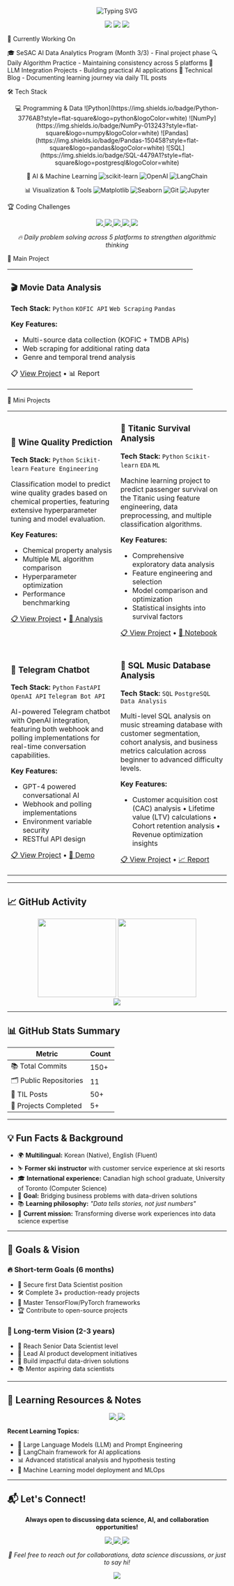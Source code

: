 <!--
**ming2tofu33/ming2tofu33** is a ✨ _special_ ✨ repository because its `README.md` (this file) appears on your GitHub profile.

Here are some ideas to get you started:

- 🔭 I’m currently working on ...
- 🌱 I’m currently learning ...
- 👯 I’m looking to collaborate on ...
- 🤔 I’m looking for help with ...
- 💬 Ask me about ...
- 📫 How to reach me: ...
- 😄 Pronouns: ...
- ⚡ Fun fact: ...
-->

<!--
**ming2tofu33/ming2tofu33** is a ✨ _special_ ✨ repository because its `README.md` (this file) appears on your GitHub profile.

Here are some ideas to get you started:

- 🔭 I'm currently working on ...
- 🌱 I'm currently learning ...
- 👯 I'm looking to collaborate on ...
- 🤔 I'm looking for help with ...
- 💬 Ask me about ...
- 📫 How to reach me: ...
- 😄 Pronouns: ...
- ⚡ Fun fact: ...
-->

<!--
**ming2tofu33/ming2tofu33** is a ✨ _special_ ✨ repository because its `README.md` (this file) appears on your GitHub profile.

Here are some ideas to get you started:

- 🔭 I'm currently working on ...
- 🌱 I'm currently learning ...
- 👯 I'm looking to collaborate on ...
- 🤔 I'm looking for help with ...
- 💬 Ask me about ...
- 📫 How to reach me: ...
- 😄 Pronouns: ...
- ⚡ Fun fact: ...
-->
<div align="center">
  <img src="https://readme-typing-svg.herokuapp.com?font=Fira+Code&size=30&pause=1000&color=FF69B4&center=true&vCenter=true&width=700&lines=Hello+World!+This+is+Domin+Kim.;AI+Engineer+%26+Data+Analytics+Enthusiast;경계를+넘어%2C+실용적인+AI+솔루션을+만드는+도전가" alt="Typing SVG" />
  <p>
    <a href="https://ming2tofu33.github.io/"><img src="https://img.shields.io/badge/Portfolio-FF69B4?style=for-the-badge&logo=safari&logoColor=white"/></a>
    <a href="mailto:ming2tofu33@gmail.com"><img src="https://img.shields.io/badge/Email-D14836?style=for-the-badge&logo=gmail&logoColor=white"/></a>
    <a href="https://www.linkedin.com/in/domin-kim-b5b3b9366/"><img src="https://img.shields.io/badge/LinkedIn-0077B5?style=for-the-badge&logo=linkedin&logoColor=white"/></a>
  </p>
</div>

🌱 Currently Working On

🎓 SeSAC AI Data Analytics Program (Month 3/3) - Final project phase
🔍 Daily Algorithm Practice - Maintaining consistency across 5 platforms
🚀 LLM Integration Projects - Building practical AI applications
📝 Technical Blog - Documenting learning journey via daily TIL posts


🛠️ Tech Stack
<div align="center">
💻 Programming & Data
![Python](https://img.shields.io/badge/Python-3776AB?style=flat-square&logo=python&logoColor=white)
![NumPy](https://img.shields.io/badge/NumPy-013243?style=flat-square&logo=numpy&logoColor=white)
![Pandas](https://img.shields.io/badge/Pandas-150458?style=flat-square&logo=pandas&logoColor=white)
![SQL](https://img.shields.io/badge/SQL-4479A1?style=flat-square&logo=postgresql&logoColor=white)

🤖 AI & Machine Learning
![scikit-learn](https://img.shields.io/badge/Scikit--learn-F7931E?style=flat-square&logo=scikitlearn&logoColor=white)
![OpenAI](https://img.shields.io/badge/OpenAI-412991?style=flat-square&logo=openai&logoColor=white)
![LangChain](https://img.shields.io/badge/LangChain-121212?style=flat-square&logo=chainlink&logoColor=white)

📊 Visualization & Tools
![Matplotlib](https://img.shields.io/badge/Matplotlib-11557c?style=flat-square&logo=python&logoColor=white)
![Seaborn](https://img.shields.io/badge/Seaborn-3776AB?style=flat-square&logo=python&logoColor=white)
![Git](https://img.shields.io/badge/Git-F05032?style=flat-square&logo=git&logoColor=white)
![Jupyter](https://img.shields.io/badge/Jupyter-F37626?style=flat-square&logo=jupyter&logoColor=white)

</div>

🏆 Coding Challenges
<div align="center">
  <a href="https://www.kaggle.com/ming2tofu33">
    <img src="https://img.shields.io/badge/Kaggle-20BEFF?style=for-the-badge&logo=kaggle&logoColor=white"/>
  </a>
  <a href="https://leetcode.com/u/0iFQoKsIUh/">
    <img src="https://img.shields.io/badge/LeetCode-FFA116?style=for-the-badge&logo=leetcode&logoColor=black"/>
  </a>
  <a href="https://www.acmicpc.net/user/ming2tofu33">
    <img src="https://img.shields.io/badge/Baekjoon-0078D4?style=for-the-badge&logo=c%2B%2B&logoColor=white"/>
  </a>
  <a href="https://school.programmers.co.kr/learn/challenges?order=recent">
    <img src="https://img.shields.io/badge/Programmers-263747?style=for-the-badge&logo=code&logoColor=white"/>
  </a>
  <a href="https://dailyalgo.kr/ko">
    <img src="https://img.shields.io/badge/DailyAlgo-FF6B35?style=for-the-badge&logo=algorithm&logoColor=white"/>
  </a>
</div>
<div align="center">
  <p><em>🔥 Daily problem solving across 5 platforms to strengthen algorithmic thinking</em></p>
</div>

🚀 Main Project
<div align="center">
<table>
<tr>
<td width="100%">

### 🎬 Movie Data Analysis
**Tech Stack:** `Python` `KOFIC API` `Web Scraping` `Pandas`

**Key Features:**
- Multi-source data collection (KOFIC + TMDB APIs)
- Web scraping for additional rating data
- Genre and temporal trend analysis

📋 [View Project](https://github.com/ming2tofu33/pjt-movie-analysis) • 📊 Report
</td>
</tr>
</table>
</div>

🔬 Mini Projects
<table>
<tr>
<td width="50%">

### 🍷 Wine Quality Prediction
**Tech Stack:** `Python` `Scikit-learn` `Feature Engineering`

Classification model to predict wine quality grades based on chemical properties, featuring extensive hyperparameter tuning and model evaluation.

**Key Features:**
- Chemical property analysis
- Multiple ML algorithm comparison
- Hyperparameter optimization
- Performance benchmarking

[📋 View Project](https://github.com/ming2tofu33/pjt-mini-redwine_quality) • [🔬 Analysis](#)


</td>
<td width="50%">

### 🚢 Titanic Survival Analysis
**Tech Stack:** `Python` `Scikit-learn` `EDA` `ML`

Machine learning project to predict passenger survival on the Titanic using feature engineering, data preprocessing, and multiple classification algorithms.

**Key Features:**
- Comprehensive exploratory data analysis
- Feature engineering and selection
- Model comparison and optimization
- Statistical insights into survival factors

[📋 View Project](https://github.com/ming2tofu33/pjt-mini-titanic_survival) • [📓 Notebook](#)


</td>
</tr>
<tr>
<td width="50%">

### 🤖 Telegram Chatbot
**Tech Stack:** `Python` `FastAPI` `OpenAI API` `Telegram Bot API`

AI-powered Telegram chatbot with OpenAI integration, featuring both webhook and polling implementations for real-time conversation capabilities.

**Key Features:**
- GPT-4 powered conversational AI
- Webhook and polling implementations  
- Environment variable security
- RESTful API design

[📋 View Project](https://github.com/ming2tofu33/pjt-mini-telegram_chatbot) • [🤖 Demo](#)

</td>
<td width="50%">

### 🎵 SQL Music Database Analysis  
**Tech Stack:** `SQL` `PostgreSQL` `Data Analysis`

Multi-level SQL analysis on music streaming database with customer segmentation, cohort analysis, and business metrics calculation across beginner to advanced difficulty levels.

**Key Features:**
- Customer acquisition cost (CAC) analysis • Lifetime value (LTV) calculations • Cohort retention analysis • Revenue optimization insights

[📋 View Project](https://github.com/ming2tofu33/pjt-mini-sql) • [📈 Report](#)

</td>
</tr>
</table>

---

## 📈 GitHub Activity

<div align="center">
  <img height="180em" src="https://github-readme-stats.vercel.app/api?username=ming2tofu33&show_icons=true&theme=radical&include_all_commits=true&count_private=true"/>
  <img height="180em" src="https://github-readme-stats.vercel.app/api/top-langs/?username=ming2tofu33&layout=compact&theme=radical"/>
</div>

<div align="center">
  <img src="https://github-readme-streak-stats.herokuapp.com/?user=ming2tofu33&theme=radical"/>
</div>

---

## 📊 GitHub Stats Summary

<div align="center">

| **Metric** | **Count** |
|------------|-----------|
| 📚 Total Commits | 150+ |
| 🗂️ Public Repositories | 11 |
| 📝 TIL Posts | 50+ |
| 🌟 Projects Completed | 5+ |

</div>

---

## 💡 Fun Facts & Background

- 🌍 **Multilingual:** Korean (Native), English (Fluent) 
- ⛷️ **Former ski instructor** with customer service experience at ski resorts
- 🎓 **International experience:** Canadian high school graduate, University of Toronto (Computer Science)
- 🎯 **Goal:** Bridging business problems with data-driven solutions
- 📚 **Learning philosophy:** *"Data tells stories, not just numbers"*
- 🚀 **Current mission:** Transforming diverse work experiences into data science expertise

---

## 🎯 Goals & Vision

### 🔥 Short-term Goals (6 months)
- 📍 Secure first Data Scientist position
- 🛠️ Complete 3+ production-ready projects  
- 🧠 Master TensorFlow/PyTorch frameworks
- 🏆 Contribute to open-source projects

### 🚀 Long-term Vision (2-3 years)
- 🎯 Reach Senior Data Scientist level
- 💼 Lead AI product development initiatives
- 🌟 Build impactful data-driven solutions
- 📚 Mentor aspiring data scientists

---

## 📖 Learning Resources & Notes

<div align="center">
  <a href="https://www.notion.so/21cee8fffe15809b8428e059252b7b63?v=21cee8fffe158139b40e000c1a50ab22">
    <img src="https://img.shields.io/badge/Study_Notes-Notion-000000?style=for-the-badge&logo=notion&logoColor=white"/>
  </a>
  <a href="https://github.com/ming2tofu33">
    <img src="https://img.shields.io/badge/TIL_Repository-GitHub-181717?style=for-the-badge&logo=github&logoColor=white"/>
  </a>
</div>

**Recent Learning Topics:**
- 🧠 Large Language Models (LLM) and Prompt Engineering
- 🔗 LangChain framework for AI applications  
- 📊 Advanced statistical analysis and hypothesis testing
- 🤖 Machine Learning model deployment and MLOps

---

## 📬 Let's Connect!

<div align="center">
  
**Always open to discussing data science, AI, and collaboration opportunities!**

<p>
  <a href="mailto:ming2tofu33@gmail.com">
    <img src="https://img.shields.io/badge/Email-ming2tofu33@gmail.com-red?style=flat-square&logo=gmail&logoColor=white"/>
  </a>
  <a href="https://ming2tofu33.github.io/">
    <img src="https://img.shields.io/badge/Portfolio-Visit%20Website-blue?style=flat-square&logo=safari&logoColor=white"/>
  </a>
  <a href="https://www.linkedin.com/in/domin-kim-b5b3b9366/">
    <img src="https://img.shields.io/badge/LinkedIn-Connect-0077B5?style=flat-square&logo=linkedin&logoColor=white"/>
  </a>
</p>

<p><em>💬 Feel free to reach out for collaborations, data science discussions, or just to say hi!</em></p>

<div align="center">
  <img src="https://capsule-render.vercel.app/api?type=waving&color=FF69B4&height=100&section=footer&text=Thanks%20for%20visiting!&fontSize=20&fontColor=ffffff"/>
</div>
</div>